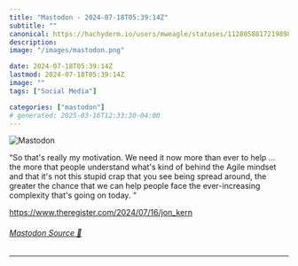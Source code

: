 ```yaml
---
title: "Mastodon - 2024-07-18T05:39:14Z"
subtitle: ""
canonical: https://hachyderm.io/users/mweagle/statuses/112805881721989840
description:
image: "/images/mastodon.png"

date: 2024-07-18T05:39:14Z
lastmod: 2024-07-18T05:39:14Z
image: ""
tags: ["Social Media"]

categories: ["mastodon"]
# generated: 2025-03-16T12:33:30-04:00
---
```

![Mastodon](/images/mastodon.png)

<p>“So that&#39;s really my motivation. We need it now more than ever to help … the more that people understand what&#39;s kind of behind the Agile mindset and that it&#39;s not this stupid crap that you see being spread around, the greater the chance that we can help people face the ever-increasing complexity that&#39;s going on today. “</p><p><a href="https://www.theregister.com/2024/07/16/jon_kern" target="_blank" rel="nofollow noopener noreferrer" translate="no"><span class="invisible">https://www.</span><span class="ellipsis">theregister.com/2024/07/16/jon</span><span class="invisible">_kern</span></a></p>


###### [Mastodon Source 🐘](https://hachyderm.io/@mweagle/112805881721989840)

___
